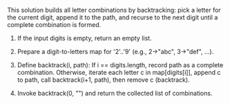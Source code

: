 This solution builds all letter combinations by backtracking: pick a letter for the current digit,
append it to the path, and recurse to the next digit until a complete combination is formed.

1. If the input digits is empty, return an empty list.

2. Prepare a digit-to-letters map for '2'..'9' (e.g., 2→"abc", 3→"def", …).

3. Define backtrack(i, path):
    If i == digits.length, record path as a complete combination.
    Otherwise, iterate each letter c in map[digits[i]], append c to path, call backtrack(i+1, path), then remove c (backtrack).

4. Invoke backtrack(0, "") and return the collected list of combinations.
